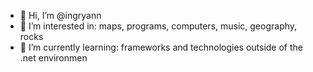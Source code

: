 - 👋 Hi, I’m @ingryann
- 👀 I’m interested in: maps, programs, computers, music, geography, rocks
- 🌱 I’m currently learning: frameworks and technologies outside of the .net environmen

<!---
ingryann/ingryann is a ✨ special ✨ repository because its `README.md` (this file) appears on your GitHub profile.
You can click the Preview link to take a look at your changes.
--->
